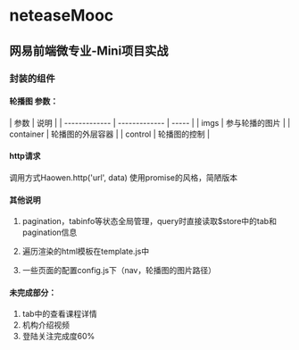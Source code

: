 # neteaseMooc
## 网易前端微专业-Mini项目实战

### 封装的组件

#### 轮播图 参数：

| 参数 | 说明 |
| ------------- | ------------- | ----- |
| imgs | 参与轮播的图片 |
| container | 轮播图的外层容器 |
| control | 轮播图的控制 |

#### http请求

调用方式Haowen.http('url', data)
使用promise的风格，简陋版本

#### 其他说明
1. pagination，tabinfo等状态全局管理，query时直接读取$store中的tab和pagination信息

2. 遍历渲染的html模板在template.js中

3. 一些页面的配置config.js下（nav，轮播图的图片路径）

#### 未完成部分：
1. tab中的查看课程详情
2. 机构介绍视频
3. 登陆关注完成度60%
